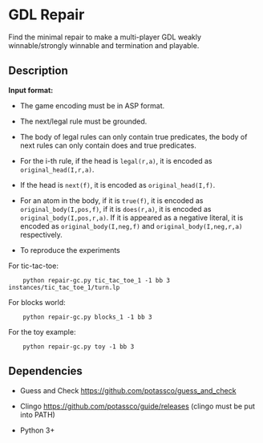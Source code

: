 # GDL Repair

Find the minimal repair to make a multi-player GDL weakly winnable/strongly winnable and termination and playable.

## Description

**Input format:**

* The game encoding must be in ASP format. 

* The next/legal rule must be grounded. 

* The body of legal rules can only contain true predicates, the body of next rules can only contain does and true predicates. 

* For the i-th rule, if the head is ```legal(r,a)```, it is encoded as ```original_head(I,r,a)```. 

* If the head is ```next(f)```, it is encoded as ```original_head(I,f)```. 

* For an atom in the body, if it is ```true(f)```, it is encoded as ```original_body(I,pos,f)```, if it is ```does(r,a)```, it is encoded as ```original_body(I,pos,r,a)```. If it is appeared as a negative literal, it is encoded as ```original_body(I,neg,f)``` and ```original_body(I,neg,r,a)``` respectively. 
 
* To reproduce the experiments

For tic-tac-toe:

```
    python repair-gc.py tic_tac_toe_1 -1 bb 3 instances/tic_tac_toe_1/turn.lp 
```

For blocks world:

```
    python repair-gc.py blocks_1 -1 bb 3 
```

For the toy example:

```
    python repair-gc.py toy -1 bb 3 
```

## Dependencies

* Guess and Check https://github.com/potassco/guess_and_check

* Clingo https://github.com/potassco/guide/releases (clingo must be put into PATH)

* Python 3+

